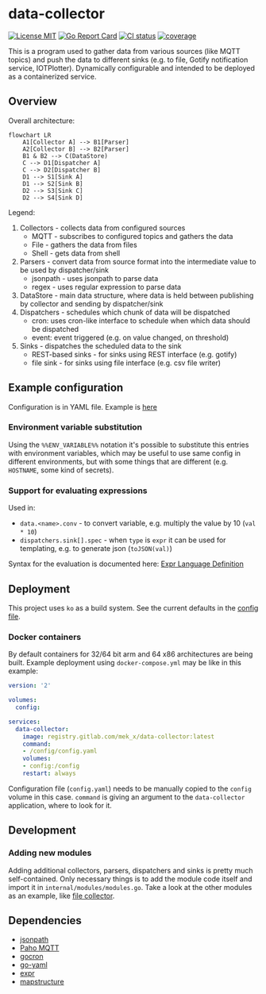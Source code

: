 # data-collector

[![License MIT](https://img.shields.io/badge/License-MIT-brightgreen.svg)](https://img.shields.io/badge/License-MIT-brightgreen.svg)
[![Go Report Card](https://goreportcard.com/badge/gitlab.com/mek_x/data-collector)](https://goreportcard.com/report/gitlab.com/mek_x/data-collector)
[![CI status](https://gitlab.com/mek_x/data-collector/badges/main/pipeline.svg)](https://gitlab.com/mek_x/data-collector/-/commits/main)
[![coverage](https://gitlab.com/mek_x/data-collector/badges/main/coverage.svg)](https://gitlab.com/mek_x/data-collector/-/graphs/main/charts)

This is a program used to gather data from various sources (like MQTT topics) and push the data to different sinks (e.g.
to file, Gotify notification service, IOTPlotter). Dynamically configurable and intended to be deployed as a
containerized service.

## Overview

Overall architecture:

```mermaid
flowchart LR
    A1[Collector A] --> B1[Parser]
    A2[Collector B] --> B2[Parser]
    B1 & B2 --> C(DataStore)
    C --> D1[Dispatcher A]
    C --> D2[Dispatcher B]
    D1 --> S1[Sink A]
    D1 --> S2[Sink B]
    D2 --> S3[Sink C]
    D2 --> S4[Sink D]
```

Legend:

1. Collectors - collects data from configured sources
    - MQTT - subscribes to configured topics and gathers the data
    - File - gathers the data from files
    - Shell - gets data from shell
2. Parsers - convert data from source format into the intermediate value to be used by dispatcher/sink
    - jsonpath - uses jsonpath to parse data
    - regex - uses regular expression to parse data
3. DataStore - main data structure, where data is held between publishing by collector and sending by dispatcher/sink
4. Dispatchers - schedules which chunk of data will be dispatched
    - cron: uses cron-like interface to schedule when which data should be dispatched
    - event: event triggered (e.g. on value changed, on threshold)
5. Sinks - dispatches the scheduled data to the sink
    - REST-based sinks - for sinks using REST interface (e.g. gotify)
    - file sink - for sinks using file interface (e.g. csv file writer)

## Example configuration

Configuration is in YAML file. Example is [here](./configs/example.yaml)

### Environment variable substitution

Using the `%%ENV_VARIABLE%%` notation it's possible to substitute this entries with environment variables, which may be
useful to use same config in different environments, but with some things that are different (e.g. `HOSTNAME`, some kind
of secrets).

### Support for evaluating expressions

Used in:

- `data.<name>.conv` - to convert variable, e.g. multiply the value by 10 (`val * 10`)
- `dispatchers.sink[].spec` - when `type` is `expr` it can be used for templating, e.g. to generate json (`toJSON(val)`)

Syntax for the evaluation is documented here: [Expr Language Definition](https://expr.medv.io/docs/Language-Definition)

## Deployment

This project uses `ko` as a build system. See the current defaults in the [config file](.ko.yaml).

### Docker containers

By default containers for 32/64 bit arm and 64 x86 architectures are being built. Example deployment using
`docker-compose.yml` may be like in this example:

```yaml
version: '2'

volumes:
  config:

services:
  data-collector:
    image: registry.gitlab.com/mek_x/data-collector:latest
    command:
    - /config/config.yaml
    volumes:
    - config:/config
    restart: always
```

Configuration file (`config.yaml`) needs to be manually copied to the `config` volume in this case. `command` is giving
an argument to the `data-collector` application, where to look for it.

## Development

### Adding new modules

Adding additional collectors, parsers, dispatchers and sinks is pretty much self-contained. Only necessary things is to
add the module code itself and import it in `internal/modules/modules.go`. Take a look at the other modules as an
example, like [file collector](pkg/collector/file/file.go).

## Dependencies

- [jsonpath](https://github.com/PaesslerAG/jsonpath)
- [Paho MQTT](https://github.com/eclipse/paho.mqtt.golang)
- [gocron](https://github.com/go-co-op/gocron)
- [go-yaml](https://github.com/goccy/go-yaml)
- [expr](https://github.com/antonmedv/expr)
- [mapstructure](https://github.com/mitchellh/mapstructure)
